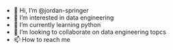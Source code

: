 - 👋 Hi, I’m @jordan-springer
- 👀 I’m interested in data engineering
- 🌱 I’m currently learning python
- 💞️ I’m looking to collaborate on data engineering topcs 
- 📫 How to reach me 

<!---
jordan-springer/jordan-springer is a ✨ special ✨ repository because its `README.md` (this file) appears on your GitHub profile.
You can click the Preview link to take a look at your changes.
--->
